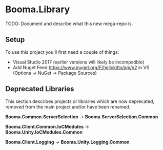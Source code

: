 # Booma.Library

TODO: Document and describe what this new mega-repo is.

## Setup

To use this project you'll first need a couple of things:

* Visual Studio 2017 (earlier versions will likely be incompatible)
* Add Nuget Feed https://www.myget.org/F/hellokitty/api/v2 in VS (Options -> NuGet -> Package Sources)

## Deprecated Libraries

This section describes projects or libraries which are now deprecated, removed from the main project and/or have been renamed.

**Booma.Common.ServerSelection** -> **Booma.ServerSelection.Common**

**Booma.Client.Common.IoCModules** -> **Booma.Unity.IoCModules.Common**

**Booma.Client.Logging** -> **Booma.Unity.Logging.Common**

